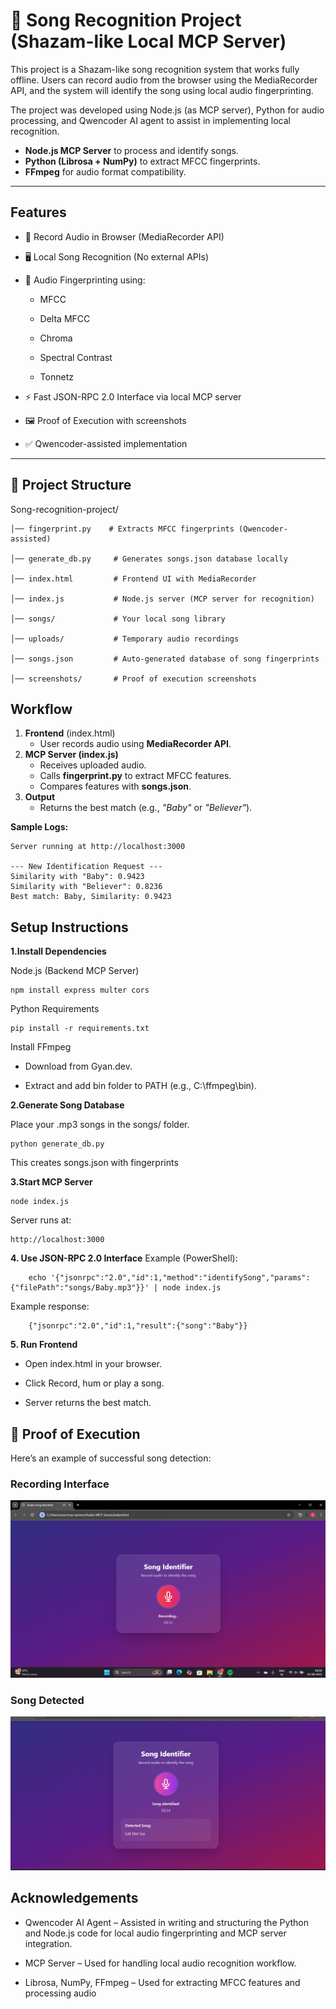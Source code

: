 # 🎵 Song Recognition Project (Shazam-like Local MCP Server)

This project is a Shazam-like song recognition system that works fully offline.
Users can record audio from the browser using the MediaRecorder API, and the system will identify the song using local audio fingerprinting.

The project was developed using Node.js (as MCP server), Python for audio processing, and Qwencoder AI agent to assist in implementing local recognition.

- **Node.js MCP Server** to process and identify songs.
- **Python (Librosa + NumPy)** to extract MFCC fingerprints.
- **FFmpeg** for audio format compatibility.

---

## **Features**
* 🎤 Record Audio in Browser (MediaRecorder API)

* 🖥 Local Song Recognition (No external APIs)

* 📀 Audio Fingerprinting using:

     * MFCC
        
     * Delta MFCC
        
     * Chroma
        
     * Spectral Contrast
        
     * Tonnetz

* ⚡ Fast JSON-RPC 2.0 Interface via local MCP server

* 🖼 Proof of Execution with screenshots

* ✅ Qwencoder-assisted implementation
---

## 📂 Project Structure

Song-recognition-project/

    │── fingerprint.py    # Extracts MFCC fingerprints (Qwencoder-assisted)
    
    │── generate_db.py     # Generates songs.json database locally
    
    │── index.html         # Frontend UI with MediaRecorder
    
    │── index.js           # Node.js server (MCP server for recognition)
    
    │── songs/             # Your local song library
    
    │── uploads/           # Temporary audio recordings
    
    │── songs.json         # Auto-generated database of song fingerprints
    
    │── screenshots/       # Proof of execution screenshots

## **Workflow**
1. **Frontend** (index.html)
   - User records audio using **MediaRecorder API**.
2. **MCP Server (index.js)**
   - Receives uploaded audio.
   - Calls **fingerprint.py** to extract MFCC features.
   - Compares features with **songs.json**.
3. **Output**
   - Returns the best match (e.g., *"Baby"* or *"Believer"*).

**Sample Logs:**

    Server running at http://localhost:3000
    
    --- New Identification Request ---
    Similarity with "Baby": 0.9423
    Similarity with "Believer": 0.8236
    Best match: Baby, Similarity: 0.9423

## Setup Instructions

**1.Install Dependencies**

Node.js (Backend MCP Server)

    npm install express multer cors
Python Requirements

    pip install -r requirements.txt

Install FFmpeg

* Download from Gyan.dev.

* Extract and add bin folder to PATH (e.g., C:\ffmpeg\bin).

**2.Generate Song Database**

Place your .mp3 songs in the songs/ folder.

    python generate_db.py
This creates songs.json with fingerprints

**3.Start MCP Server**

    node index.js
Server runs at:

    http://localhost:3000

**4. Use JSON-RPC 2.0 Interface**
Example (PowerShell):

        echo '{"jsonrpc":"2.0","id":1,"method":"identifySong","params":{"filePath":"songs/Baby.mp3"}}' | node index.js
Example response:
        
        {"jsonrpc":"2.0","id":1,"result":{"song":"Baby"}}
**5. Run Frontend**
* Open index.html in your browser.

* Click Record, hum or play a song.

* Server returns the best match.

## 📸 Proof of Execution

Here’s an example of successful song detection:

### Recording Interface
![Recording Screenshot](screenshots/recording.png)

### Song Detected
![Detected Screenshot](screenshots/detected.png)

## Acknowledgements

* Qwencoder AI Agent – Assisted in writing and structuring the Python and Node.js code for local audio fingerprinting and MCP server integration.

* MCP Server – Used for handling local audio recognition workflow.

* Librosa, NumPy, FFmpeg – Used for extracting MFCC features and processing audio
